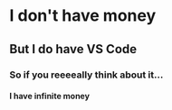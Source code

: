 # I don't have money
## But I do have VS Code
### So if you reeeeally think about it...
#### I have infinite money